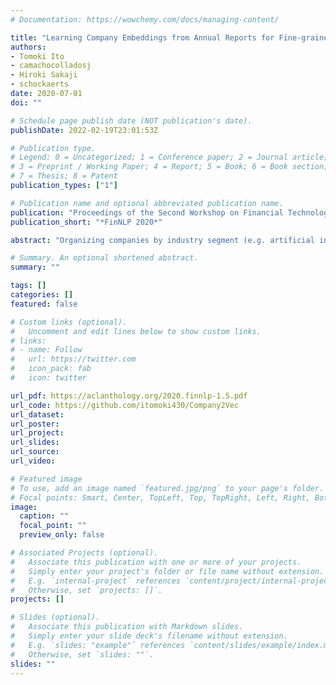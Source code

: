 ```yaml
---
# Documentation: https://wowchemy.com/docs/managing-content/

title: "Learning Company Embeddings from Annual Reports for Fine-grained Industry Characterization"
authors:
- Tomoki Ito
- camachocolladosj
- Hiroki Sakaji
- schockaerts
date: 2020-07-01
doi: ""

# Schedule page publish date (NOT publication's date).
publishDate: 2022-02-19T23:01:53Z

# Publication type.
# Legend: 0 = Uncategorized; 1 = Conference paper; 2 = Journal article;
# 3 = Preprint / Working Paper; 4 = Report; 5 = Book; 6 = Book section;
# 7 = Thesis; 8 = Patent
publication_types: ["1"]

# Publication name and optional abbreviated publication name.
publication: "Proceedings of the Second Workshop on Financial Technology and Natural Language Processing"
publication_short: "*FinNLP 2020*"

abstract: "Organizing companies by industry segment (e.g. artificial intelligence, healthcare or fintech) is useful for analyzing stock market performance and for designing theme base investment funds, among others. Current practice is to manually assign companies to sectors or industries from a small predefined list, which has two key limitations. First, due to the manual effort involved, this strategy is only feasible for relatively mainstream industry segments, and can thus not easily be used for niche or emerging topics. Second, the use of hard label assignments ignores the fact that different companies will be more or less exposed to a particular segment. To address these limitations, we propose to learn vector representations of companies based on their annual reports. The key challenge is to distill the relevant information from these reports for characterizing their industries, since annual reports also contain a lot of information which is not relevant for our purpose. To this end, we introduce a multi-task learning strategy, which is based on fine-tuning the BERT language model on (i) existing sector labels and (ii) stock market performance. Experiments in both English and Japanese demonstrate the usefulness of this strategy"

# Summary. An optional shortened abstract.
summary: ""

tags: []
categories: []
featured: false

# Custom links (optional).
#   Uncomment and edit lines below to show custom links.
# links:
# - name: Follow
#   url: https://twitter.com
#   icon_pack: fab
#   icon: twitter

url_pdf: https://aclanthology.org/2020.finnlp-1.5.pdf
url_code: https://github.com/itomoki430/Company2Vec
url_dataset:
url_poster:
url_project:
url_slides:
url_source:
url_video:

# Featured image
# To use, add an image named `featured.jpg/png` to your page's folder. 
# Focal points: Smart, Center, TopLeft, Top, TopRight, Left, Right, BottomLeft, Bottom, BottomRight.
image:
  caption: ""
  focal_point: ""
  preview_only: false

# Associated Projects (optional).
#   Associate this publication with one or more of your projects.
#   Simply enter your project's folder or file name without extension.
#   E.g. `internal-project` references `content/project/internal-project/index.md`.
#   Otherwise, set `projects: []`.
projects: []

# Slides (optional).
#   Associate this publication with Markdown slides.
#   Simply enter your slide deck's filename without extension.
#   E.g. `slides: "example"` references `content/slides/example/index.md`.
#   Otherwise, set `slides: ""`.
slides: ""
---
```

